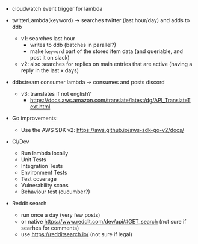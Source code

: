 - cloudwatch event trigger for lambda
- twitterLambda(keyword) -> searches twitter (last hour/day) and adds to ddb
  - v1: searches last hour
    - writes to ddb (batches in parallel?)
    - make `keyword` part of the stored item data (and queriable, and post it on slack)
  - v2: also searches for replies on main entries that are active (having a reply in the last x days)
- ddbstream consumer lambda -> consumes and posts discord

  - v3: translates if not english?
    - https://docs.aws.amazon.com/translate/latest/dg/API_TranslateText.html

- Go improvements:

  - Use the AWS SDK v2: https://aws.github.io/aws-sdk-go-v2/docs/

- CI/Dev

  - Run lambda locally
  - Unit Tests
  - Integration Tests
  - Environment Tests
  - Test coverage
  - Vulnerability scans
  - Behaviour test (cucumber?)

- Reddit search
  - run once a day (very few posts)
  - or native https://www.reddit.com/dev/api/#GET_search (not sure if searhes for comments)
  - use https://redditsearch.io/ (not sure if legal)

